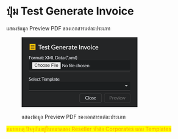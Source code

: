 # ปุ่ม Test Generate Invoice

แสดงข้อมูล Preview PDF ของเอกสารแต่ละประเภท

<figure><img src="../../.gitbook/assets/image (165).png" alt=""><figcaption><p>แสดงข้อมูล Preview PDF ของเอกสารแต่ละประเภท</p></figcaption></figure>

<mark style="color:orange;">หมายเหตุ ปัจจุบันอยู่ในหมวดของ Reseller หัวข้อ Corporates แถบ Templates</mark>
